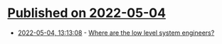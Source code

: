 # [Published on 2022-05-04](index.md)

* [2022-05-04, 13:13:08](https://news.ycombinator.com/item?id=31259905) - [Where are the low level system engineers?](https://twitter.com/kelseyhightower/status/1521611408885960705)

